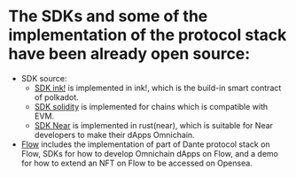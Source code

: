# The SDKs and some of the implementation of the protocol stack have been already open source:

* SDK source:
    * [SDK ink!]() is implemented in ink!, which is the build-in smart contract of polkadot.
    * [SDK solidity]() is implemented for chains which is compatible with EVM.
    * [SDK Near]() is implemented in rust(near), which is suitable for Near developers to make their dApps Omnichain.
* [Flow]() includes the implementation of part of Dante protocol stack on Flow, SDKs for how to develop Omnichain dApps on Flow, and a demo for how to extend an NFT on Flow to be accessed on Opensea.
